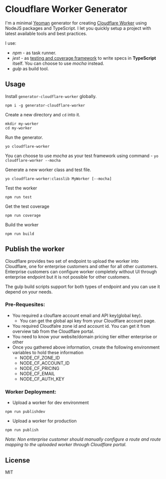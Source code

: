 # Cloudflare Worker Generator

I'm a minimal [Yeoman](http://yeoman.io) generator for creating [Cloudflare Worker](https://developers.cloudflare.com/workers/) using NodeJS packages and TypeScript. I let you quickly setup a project with latest available tools and best practices.

I use:

- _npm_ - as task runner.
- _jest_ - as [testing and coverage framework](https://facebook.github.io/jest/) to write specs in **TypeScript** itself. You can choose to use _mocha_ instead.
- _gulp_ as build tool.
## Usage

Install `generator-cloudflare-worker` globally.

```
npm i -g generator-cloudflare-worker
```

Create a new directory and `cd` into it.

```
mkdir my-worker
cd my-worker
```

Run the generator.

```
yo cloudflare-worker
```

You can choose to use _mocha_ as your test framework using command - `yo cloudflare-worker --mocha`


Generate a new worker class and test file.

```
yo cloudflare-worker:classlib MyWorker [--mocha]
```

Test the worker
```
npm run test
```

Get the test coverage
```
npm run coverage
```

Build the worker
```
npm run build
```

## Publish the worker
Cloudflare provides two set of endpoint to upload the worker into Cloudflare, one for enterprise customers and other for all other customers. Enterprise customers can configure worker completely without UI through enterprise endpoint but it is not possible for other customers. 

The gulp build scripts support for both types of endpoint and you can use it depend on your needs.

### Pre-Requesites:
* You required a clouflare account email and API key(global key).
    * You can get the global api key from your Cloudflare account page.
* You required Cloudfalre zone id and account id. You can get it from overview tab from the Cloudflare portal.
* You need to know your website/domain pricing tier either enterprise or other
* Once you gathered above information, create the following environment variables to hold these information
    * NODE_CF_ZONE_ID
    * NODE_CF_ACCOUNT_ID
    * NODE_CF_PRICING
    * NODE_CF_EMAIL
    * NODE_CF_AUTH_KEY

### Worker Deployment:
* Upload a worker for dev environment
```
npm run publishdev
```
* Upload a worker for production
```
npm run publish
```
_*Note:*_
_Non enterprise customer should manually configure a route and route mapping to the uploaded worker through Cloudflare portal._

## License

MIT
